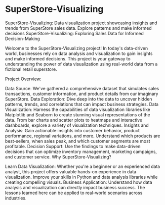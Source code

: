 # SuperStore-Visualizing
SuperStore-Visualizing: Data visualization project showcasing insights and trends from SuperStore sales data. Explore patterns and make informed decisions
SuperStore-Visualizing: Exploring Sales Data for Informed Decision-Making

Welcome to the SuperStore-Visualizing project! In today's data-driven world, businesses rely on data analysis and visualization to gain insights and make informed decisions. This project is your gateway to understanding the power of data visualization using real-world data from a fictional retail superstore.

Project Overview:

Data Source: We've gathered a comprehensive dataset that simulates sales transactions, customer information, and product details from our imaginary SuperStore.
Data Exploration: Dive deep into the data to uncover hidden patterns, trends, and correlations that can impact business strategies.
Data Visualization: Harness the capabilities of data visualization libraries like Matplotlib and Seaborn to create stunning visual representations of the data. From bar charts and scatter plots to heatmaps and interactive dashboards, explore a variety of visualization techniques.
Insights and Analysis: Gain actionable insights into customer behavior, product performance, regional variations, and more. Understand which products are best-sellers, when sales peak, and which customer segments are most profitable.
Decision Support: Use the findings to make data-driven decisions that can optimize inventory management, marketing campaigns, and customer service.
Why SuperStore-Visualizing?

Learn Data Visualization: Whether you're a beginner or an experienced data analyst, this project offers valuable hands-on experience in data visualization. Improve your skills in Python and data analysis libraries while creating compelling visuals.
Business Application: Understand how data analysis and visualization can directly impact business success. The lessons learned here can be applied to real-world scenarios across industries.
